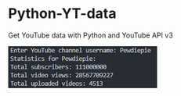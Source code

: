 # Python-YT-data
Get YouTube data with Python and YouTube API v3

![RadmeImg](https://github.com/josippr/Python-YT-data/blob/main/assets/readme_img.PNG)
